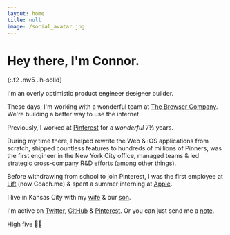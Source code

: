 ```yaml
---
layout: home
title: null
image: /social_avatar.jpg
---
```


# Hey there, I'm Connor.
{:.f2 .mv5 .lh-solid}

I'm an overly optimistic product <strike class="silver">engineer</strike> <strike class="silver">designer</strike> builder.

These days, I'm working with a wonderful team at [The Browser Company](https://thebrowser.company). We're building a better way to use the internet.

Previously, I worked at [Pinterest](https://www.pinterest.com/cnnr/) for a _wonderful_ 7&frac12; years.

During my time there, I helped rewrite the Web & iOS applications from scratch, shipped countless features to hundreds of millions of Pinners, was the first engineer in the New York City office, managed teams & led strategic cross-company R&D efforts (among other things).

Before withdrawing from school to join Pinterest, I was the first employee at [Lift](https://coach.me) (now Coach.me) & spent a summer interning at [Apple](https://apple.com).

I live in Kansas City with my [wife](https://linkedin.com/in/makressin/) & our [son](https://twitter.com/Connor/status/1161355210884812801).

I'm active on [Twitter](https://twitter.com/connor), [GitHub](https://github.com/connor) & [Pinterest](https://pinterest.com/cnnr/). Or you can just send me a [note](mailto:c@cnnr.me?subject=Hello!).

High five 🖐🏻